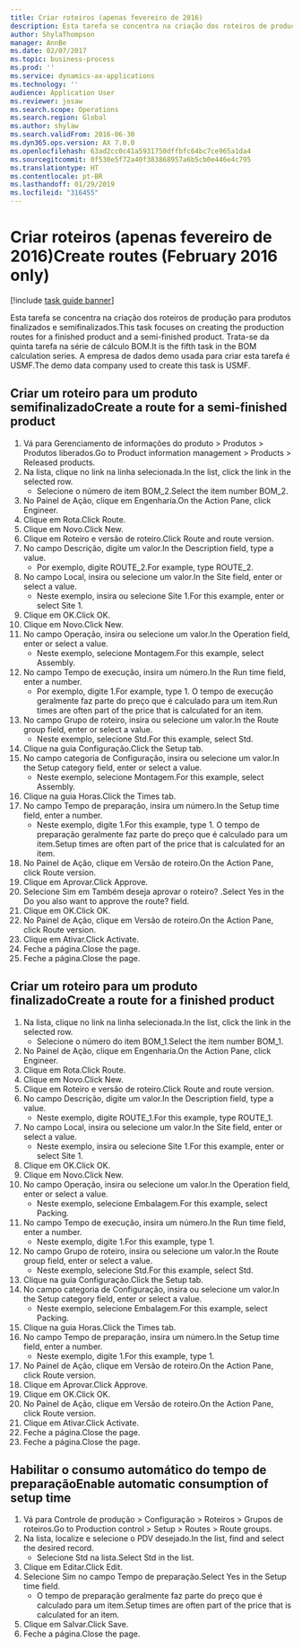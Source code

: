 ```yaml
---
title: Criar roteiros (apenas fevereiro de 2016)
description: Esta tarefa se concentra na criação dos roteiros de produção para produtos finalizados e semifinalizados.
author: ShylaThompson
manager: AnnBe
ms.date: 02/07/2017
ms.topic: business-process
ms.prod: ''
ms.service: dynamics-ax-applications
ms.technology: ''
audience: Application User
ms.reviewer: josaw
ms.search.scope: Operations
ms.search.region: Global
ms.author: shylaw
ms.search.validFrom: 2016-06-30
ms.dyn365.ops.version: AX 7.0.0
ms.openlocfilehash: 63ad2cc0c41a5931750dffbfc64bc7ce965a1da4
ms.sourcegitcommit: 0f530e5f72a40f383868957a6b5cb0e446e4c795
ms.translationtype: HT
ms.contentlocale: pt-BR
ms.lasthandoff: 01/29/2019
ms.locfileid: "316455"
---
```

# <a name="create-routes-february-2016-only"></a><span data-ttu-id="c8be4-103">Criar roteiros (apenas fevereiro de 2016)</span><span class="sxs-lookup"><span data-stu-id="c8be4-103">Create routes (February 2016 only)</span></span>

[!include [task guide banner](../../includes/task-guide-banner.md)]

<span data-ttu-id="c8be4-104">Esta tarefa se concentra na criação dos roteiros de produção para produtos finalizados e semifinalizados.</span><span class="sxs-lookup"><span data-stu-id="c8be4-104">This task focuses on creating the production routes for a finished product and a semi-finished product.</span></span> <span data-ttu-id="c8be4-105">Trata-se da quinta tarefa na série de cálculo BOM.</span><span class="sxs-lookup"><span data-stu-id="c8be4-105">It is the fifth task in the BOM calculation series.</span></span> <span data-ttu-id="c8be4-106">A empresa de dados demo usada para criar esta tarefa é USMF.</span><span class="sxs-lookup"><span data-stu-id="c8be4-106">The demo data company used to create this task is USMF.</span></span>


## <a name="create-a-route-for-a-semi-finished-product"></a><span data-ttu-id="c8be4-107">Criar um roteiro para um produto semifinalizado</span><span class="sxs-lookup"><span data-stu-id="c8be4-107">Create a route for a semi-finished product</span></span>
1. <span data-ttu-id="c8be4-108">Vá para Gerenciamento de informações do produto > Produtos > Produtos liberados.</span><span class="sxs-lookup"><span data-stu-id="c8be4-108">Go to Product information management > Products > Released products.</span></span>
2. <span data-ttu-id="c8be4-109">Na lista, clique no link na linha selecionada.</span><span class="sxs-lookup"><span data-stu-id="c8be4-109">In the list, click the link in the selected row.</span></span>
    * <span data-ttu-id="c8be4-110">Selecione o número de item BOM_2.</span><span class="sxs-lookup"><span data-stu-id="c8be4-110">Select the item number BOM_2.</span></span>  
3. <span data-ttu-id="c8be4-111">No Painel de Ação, clique em Engenharia.</span><span class="sxs-lookup"><span data-stu-id="c8be4-111">On the Action Pane, click Engineer.</span></span>
4. <span data-ttu-id="c8be4-112">Clique em Rota.</span><span class="sxs-lookup"><span data-stu-id="c8be4-112">Click Route.</span></span>
5. <span data-ttu-id="c8be4-113">Clique em Novo.</span><span class="sxs-lookup"><span data-stu-id="c8be4-113">Click New.</span></span>
6. <span data-ttu-id="c8be4-114">Clique em Roteiro e versão de roteiro.</span><span class="sxs-lookup"><span data-stu-id="c8be4-114">Click Route and route version.</span></span>
7. <span data-ttu-id="c8be4-115">No campo Descrição, digite um valor.</span><span class="sxs-lookup"><span data-stu-id="c8be4-115">In the Description field, type a value.</span></span>
    * <span data-ttu-id="c8be4-116">Por exemplo, digite ROUTE_2.</span><span class="sxs-lookup"><span data-stu-id="c8be4-116">For example, type ROUTE_2.</span></span>  
8. <span data-ttu-id="c8be4-117">No campo Local, insira ou selecione um valor.</span><span class="sxs-lookup"><span data-stu-id="c8be4-117">In the Site field, enter or select a value.</span></span>
    * <span data-ttu-id="c8be4-118">Neste exemplo, insira ou selecione Site 1.</span><span class="sxs-lookup"><span data-stu-id="c8be4-118">For this example, enter or select Site 1.</span></span>  
9. <span data-ttu-id="c8be4-119">Clique em OK.</span><span class="sxs-lookup"><span data-stu-id="c8be4-119">Click OK.</span></span>
10. <span data-ttu-id="c8be4-120">Clique em Novo.</span><span class="sxs-lookup"><span data-stu-id="c8be4-120">Click New.</span></span>
11. <span data-ttu-id="c8be4-121">No campo Operação, insira ou selecione um valor.</span><span class="sxs-lookup"><span data-stu-id="c8be4-121">In the Operation field, enter or select a value.</span></span>
    * <span data-ttu-id="c8be4-122">Neste exemplo, selecione Montagem.</span><span class="sxs-lookup"><span data-stu-id="c8be4-122">For this example, select Assembly.</span></span>  
12. <span data-ttu-id="c8be4-123">No campo Tempo de execução, insira um número.</span><span class="sxs-lookup"><span data-stu-id="c8be4-123">In the Run time field, enter a number.</span></span>
    * <span data-ttu-id="c8be4-124">Por exemplo, digite 1.</span><span class="sxs-lookup"><span data-stu-id="c8be4-124">For example, type 1.</span></span> <span data-ttu-id="c8be4-125">O tempo de execução geralmente faz parte do preço que é calculado para um item.</span><span class="sxs-lookup"><span data-stu-id="c8be4-125">Run times are often part of the price that is calculated for an item.</span></span>  
13. <span data-ttu-id="c8be4-126">No campo Grupo de roteiro, insira ou selecione um valor.</span><span class="sxs-lookup"><span data-stu-id="c8be4-126">In the Route group field, enter or select a value.</span></span>
    * <span data-ttu-id="c8be4-127">Neste exemplo, selecione Std.</span><span class="sxs-lookup"><span data-stu-id="c8be4-127">For this example, select Std.</span></span>  
14. <span data-ttu-id="c8be4-128">Clique na guia Configuração.</span><span class="sxs-lookup"><span data-stu-id="c8be4-128">Click the Setup tab.</span></span>
15. <span data-ttu-id="c8be4-129">No campo categoria de Configuração, insira ou selecione um valor.</span><span class="sxs-lookup"><span data-stu-id="c8be4-129">In the Setup category field, enter or select a value.</span></span>
    * <span data-ttu-id="c8be4-130">Neste exemplo, selecione Montagem.</span><span class="sxs-lookup"><span data-stu-id="c8be4-130">For this example, select Assembly.</span></span>  
16. <span data-ttu-id="c8be4-131">Clique na guia Horas.</span><span class="sxs-lookup"><span data-stu-id="c8be4-131">Click the Times tab.</span></span>
17. <span data-ttu-id="c8be4-132">No campo Tempo de preparação, insira um número.</span><span class="sxs-lookup"><span data-stu-id="c8be4-132">In the Setup time field, enter a number.</span></span>
    * <span data-ttu-id="c8be4-133">Neste exemplo, digite 1.</span><span class="sxs-lookup"><span data-stu-id="c8be4-133">For this example, type 1.</span></span> <span data-ttu-id="c8be4-134">O tempo de preparação geralmente faz parte do preço que é calculado para um item.</span><span class="sxs-lookup"><span data-stu-id="c8be4-134">Setup times are often part of the price that is calculated for an item.</span></span>  
18. <span data-ttu-id="c8be4-135">No Painel de Ação, clique em Versão de roteiro.</span><span class="sxs-lookup"><span data-stu-id="c8be4-135">On the Action Pane, click Route version.</span></span>
19. <span data-ttu-id="c8be4-136">Clique em Aprovar.</span><span class="sxs-lookup"><span data-stu-id="c8be4-136">Click Approve.</span></span>
20. <span data-ttu-id="c8be4-137">Selecione Sim em Também deseja aprovar o roteiro? .</span><span class="sxs-lookup"><span data-stu-id="c8be4-137">Select Yes in the Do you also want to approve the route? field.</span></span>
21. <span data-ttu-id="c8be4-138">Clique em OK.</span><span class="sxs-lookup"><span data-stu-id="c8be4-138">Click OK.</span></span>
22. <span data-ttu-id="c8be4-139">No Painel de Ação, clique em Versão de roteiro.</span><span class="sxs-lookup"><span data-stu-id="c8be4-139">On the Action Pane, click Route version.</span></span>
23. <span data-ttu-id="c8be4-140">Clique em Ativar.</span><span class="sxs-lookup"><span data-stu-id="c8be4-140">Click Activate.</span></span>
24. <span data-ttu-id="c8be4-141">Feche a página.</span><span class="sxs-lookup"><span data-stu-id="c8be4-141">Close the page.</span></span>
25. <span data-ttu-id="c8be4-142">Feche a página.</span><span class="sxs-lookup"><span data-stu-id="c8be4-142">Close the page.</span></span>

## <a name="create-a-route-for-a-finished-product"></a><span data-ttu-id="c8be4-143">Criar um roteiro para um produto finalizado</span><span class="sxs-lookup"><span data-stu-id="c8be4-143">Create a route for a finished product</span></span>
1. <span data-ttu-id="c8be4-144">Na lista, clique no link na linha selecionada.</span><span class="sxs-lookup"><span data-stu-id="c8be4-144">In the list, click the link in the selected row.</span></span>
    * <span data-ttu-id="c8be4-145">Selecione o número do item BOM_1.</span><span class="sxs-lookup"><span data-stu-id="c8be4-145">Select the item number BOM_1.</span></span>  
2. <span data-ttu-id="c8be4-146">No Painel de Ação, clique em Engenharia.</span><span class="sxs-lookup"><span data-stu-id="c8be4-146">On the Action Pane, click Engineer.</span></span>
3. <span data-ttu-id="c8be4-147">Clique em Rota.</span><span class="sxs-lookup"><span data-stu-id="c8be4-147">Click Route.</span></span>
4. <span data-ttu-id="c8be4-148">Clique em Novo.</span><span class="sxs-lookup"><span data-stu-id="c8be4-148">Click New.</span></span>
5. <span data-ttu-id="c8be4-149">Clique em Roteiro e versão de roteiro.</span><span class="sxs-lookup"><span data-stu-id="c8be4-149">Click Route and route version.</span></span>
6. <span data-ttu-id="c8be4-150">No campo Descrição, digite um valor.</span><span class="sxs-lookup"><span data-stu-id="c8be4-150">In the Description field, type a value.</span></span>
    * <span data-ttu-id="c8be4-151">Neste exemplo, digite ROUTE_1.</span><span class="sxs-lookup"><span data-stu-id="c8be4-151">For this example, type ROUTE_1.</span></span>  
7. <span data-ttu-id="c8be4-152">No campo Local, insira ou selecione um valor.</span><span class="sxs-lookup"><span data-stu-id="c8be4-152">In the Site field, enter or select a value.</span></span>
    * <span data-ttu-id="c8be4-153">Neste exemplo, insira ou selecione Site 1.</span><span class="sxs-lookup"><span data-stu-id="c8be4-153">For this example, enter or select Site 1.</span></span>  
8. <span data-ttu-id="c8be4-154">Clique em OK.</span><span class="sxs-lookup"><span data-stu-id="c8be4-154">Click OK.</span></span>
9. <span data-ttu-id="c8be4-155">Clique em Novo.</span><span class="sxs-lookup"><span data-stu-id="c8be4-155">Click New.</span></span>
10. <span data-ttu-id="c8be4-156">No campo Operação, insira ou selecione um valor.</span><span class="sxs-lookup"><span data-stu-id="c8be4-156">In the Operation field, enter or select a value.</span></span>
    * <span data-ttu-id="c8be4-157">Neste exemplo, selecione Embalagem.</span><span class="sxs-lookup"><span data-stu-id="c8be4-157">For this example, select Packing.</span></span>  
11. <span data-ttu-id="c8be4-158">No campo Tempo de execução, insira um número.</span><span class="sxs-lookup"><span data-stu-id="c8be4-158">In the Run time field, enter a number.</span></span>
    * <span data-ttu-id="c8be4-159">Neste exemplo, digite 1.</span><span class="sxs-lookup"><span data-stu-id="c8be4-159">For this example, type 1.</span></span>  
12. <span data-ttu-id="c8be4-160">No campo Grupo de roteiro, insira ou selecione um valor.</span><span class="sxs-lookup"><span data-stu-id="c8be4-160">In the Route group field, enter or select a value.</span></span>
    * <span data-ttu-id="c8be4-161">Neste exemplo, selecione Std.</span><span class="sxs-lookup"><span data-stu-id="c8be4-161">For this example, select Std.</span></span>  
13. <span data-ttu-id="c8be4-162">Clique na guia Configuração.</span><span class="sxs-lookup"><span data-stu-id="c8be4-162">Click the Setup tab.</span></span>
14. <span data-ttu-id="c8be4-163">No campo categoria de Configuração, insira ou selecione um valor.</span><span class="sxs-lookup"><span data-stu-id="c8be4-163">In the Setup category field, enter or select a value.</span></span>
    * <span data-ttu-id="c8be4-164">Neste exemplo, selecione Embalagem.</span><span class="sxs-lookup"><span data-stu-id="c8be4-164">For this example, select Packing.</span></span>  
15. <span data-ttu-id="c8be4-165">Clique na guia Horas.</span><span class="sxs-lookup"><span data-stu-id="c8be4-165">Click the Times tab.</span></span>
16. <span data-ttu-id="c8be4-166">No campo Tempo de preparação, insira um número.</span><span class="sxs-lookup"><span data-stu-id="c8be4-166">In the Setup time field, enter a number.</span></span>
    * <span data-ttu-id="c8be4-167">Neste exemplo, digite 1.</span><span class="sxs-lookup"><span data-stu-id="c8be4-167">For this example, type 1.</span></span>  
17. <span data-ttu-id="c8be4-168">No Painel de Ação, clique em Versão de roteiro.</span><span class="sxs-lookup"><span data-stu-id="c8be4-168">On the Action Pane, click Route version.</span></span>
18. <span data-ttu-id="c8be4-169">Clique em Aprovar.</span><span class="sxs-lookup"><span data-stu-id="c8be4-169">Click Approve.</span></span>
19. <span data-ttu-id="c8be4-170">Clique em OK.</span><span class="sxs-lookup"><span data-stu-id="c8be4-170">Click OK.</span></span>
20. <span data-ttu-id="c8be4-171">No Painel de Ação, clique em Versão de roteiro.</span><span class="sxs-lookup"><span data-stu-id="c8be4-171">On the Action Pane, click Route version.</span></span>
21. <span data-ttu-id="c8be4-172">Clique em Ativar.</span><span class="sxs-lookup"><span data-stu-id="c8be4-172">Click Activate.</span></span>
22. <span data-ttu-id="c8be4-173">Feche a página.</span><span class="sxs-lookup"><span data-stu-id="c8be4-173">Close the page.</span></span>
23. <span data-ttu-id="c8be4-174">Feche a página.</span><span class="sxs-lookup"><span data-stu-id="c8be4-174">Close the page.</span></span>

## <a name="enable-automatic-consumption-of-setup-time"></a><span data-ttu-id="c8be4-175">Habilitar o consumo automático do tempo de preparação</span><span class="sxs-lookup"><span data-stu-id="c8be4-175">Enable automatic consumption of setup time</span></span>
1. <span data-ttu-id="c8be4-176">Vá para Controle de produção > Configuração > Roteiros > Grupos de roteiros.</span><span class="sxs-lookup"><span data-stu-id="c8be4-176">Go to Production control > Setup > Routes > Route groups.</span></span>
2. <span data-ttu-id="c8be4-177">Na lista, localize e selecione o PDV desejado.</span><span class="sxs-lookup"><span data-stu-id="c8be4-177">In the list, find and select the desired record.</span></span>
    * <span data-ttu-id="c8be4-178">Selecione Std na lista.</span><span class="sxs-lookup"><span data-stu-id="c8be4-178">Select Std in the list.</span></span>  
3. <span data-ttu-id="c8be4-179">Clique em Editar.</span><span class="sxs-lookup"><span data-stu-id="c8be4-179">Click Edit.</span></span>
4. <span data-ttu-id="c8be4-180">Selecione Sim no campo Tempo de preparação.</span><span class="sxs-lookup"><span data-stu-id="c8be4-180">Select Yes in the Setup time field.</span></span>
    * <span data-ttu-id="c8be4-181">O tempo de preparação geralmente faz parte do preço que é calculado para um item.</span><span class="sxs-lookup"><span data-stu-id="c8be4-181">Setup times are often part of the price that is calculated for an item.</span></span>  
5. <span data-ttu-id="c8be4-182">Clique em Salvar.</span><span class="sxs-lookup"><span data-stu-id="c8be4-182">Click Save.</span></span>
6. <span data-ttu-id="c8be4-183">Feche a página.</span><span class="sxs-lookup"><span data-stu-id="c8be4-183">Close the page.</span></span>

